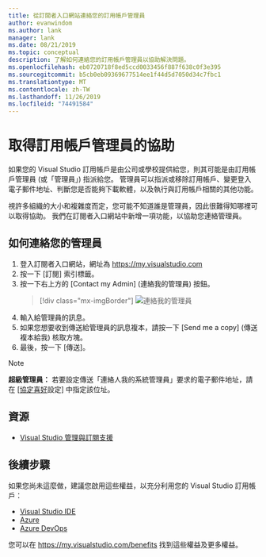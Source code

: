 ```yaml
---
title: 從訂閱者入口網站連絡您的訂用帳戶管理員
author: evanwindom
ms.author: lank
manager: lank
ms.date: 08/21/2019
ms.topic: conceptual
description: 了解如何連絡您的訂用帳戶管理員以協助解決問題。
ms.openlocfilehash: eb0720718f8ed5ccd0033456f887f638c0f3e395
ms.sourcegitcommit: b5cb0eb09369677514ee1f44d5d7050d34c7fbc1
ms.translationtype: MT
ms.contentlocale: zh-TW
ms.lasthandoff: 11/26/2019
ms.locfileid: "74491584"
---
```

# <a name="get-assistance-from-your-subscriptions-administrator"></a>取得訂用帳戶管理員的協助
如果您的 Visual Studio 訂用帳戶是由公司或學校提供給您，則其可能是由訂用帳戶管理員 (或「管理員」) 指派給您。  管理員可以指派或移除訂用帳戶、變更登入電子郵件地址、判斷您是否能夠下載軟體，以及執行與訂用帳戶相關的其他功能。

視許多組織的大小和複雜度而定，您可能不知道誰是管理員，因此很難得知哪裡可以取得協助。  我們在訂閱者入口網站中新增一項功能，以協助您連絡管理員。   

## <a name="how-to-contact-your-admin"></a>如何連絡您的管理員
1. 登入訂閱者入口網站，網址為 https://my.visualstudio.com
2. 按一下 [訂閱] 索引標籤。 
3. 按一下右上方的 [Contact my Admin] \(連絡我的管理員\) 按鈕。 
   > [!div class="mx-imgBorder"]
   > ![連絡我的管理員](_img/contact-my-admin/contact-my-admin-button.png)
4. 輸入給管理員的訊息。
5. 如果您想要收到傳送給管理員的訊息複本，請按一下 [Send me a copy] \(傳送複本給我\) 核取方塊。 
6. 最後，按一下 [傳送]。

> [!NOTE]
> **超級管理員：** 若要設定傳送「連絡人我的系統管理員」要求的電子郵件地址，請在 [[協定喜好](admin-prefs.md#contact-email-address)設定] 中指定該位址。

## <a name="resources"></a>資源
- [Visual Studio 管理與訂閱支援](https://visualstudio.microsoft.com/support/support-overview-vs)

## <a name="next-steps"></a>後續步驟
如果您尚未這麼做，建議您啟用這些權益，以充分利用您的 Visual Studio 訂用帳戶：
- [Visual Studio IDE](vs-ide-benefit.md)
- [Azure](vs-azure.md)
- [Azure DevOps](vs-azure-devops.md)

您可以在 https://my.visualstudio.com/benefits 找到這些權益及更多權益。

